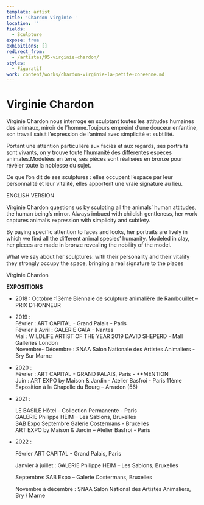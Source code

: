 ```yaml
---
template: artist
title: 'Chardon Virginie '
location: ''
fields:
  - Sculpture
expose: true
exhibitions: []
redirect_from:
  - /artistes/95-virginie-chardon/
styles:
  - Figuratif
work: content/works/chardon-virginie-la-petite-coreenne.md
---
```

# Virginie Chardon

Virginie Chardon nous interroge en sculptant toutes les attitudes humaines des animaux, miroir de l’homme.Toujours empreint d’une douceur enfantine, son travail saisit l’expression de l’animal avec simplicité et subtilité.

Portant une attention particulière aux faciès et aux regards, ses portraits sont vivants, on y trouve toute l’humanité des différentes espèces animales.Modelées en terre, ses pièces sont réalisées en bronze pour révéler toute la noblesse du sujet.

Ce que l’on dit de ses sculptures : elles occupent l’espace par leur personnalité et leur vitalité, elles apportent une vraie signature au lieu.

ENGLISH VERSION

Virginie Chardon questions us by sculpting all the animals’ human attitudes, the human being’s mirror. Always imbued with childish gentleness, her work captures animal’s expression with simplicity and subtlety.

By paying specific attention to faces and looks, her portraits are lively in which we find all the different animal species’ humanity. Modeled in clay, her pieces are made in bronze revealing the nobility of the model.

What we say about her sculptures: with their personality and their vitality they strongly occupy the space, bringing a real signature to the places

Virginie Chardon

**EXPOSITIONS**

* 2018 : Octobre :13ème Biennale de sculpture animalière de Rambouillet – PRIX D’HONNEUR
* 2019 :  
  Février : ART CAPITAL - Grand Palais - Paris  
  Février à Avril : GALERIE GAÏA - Nantes  
  Mai : WILDLIFE ARTIST OF THE YEAR 2019 DAVID SHEPERD - Mall Galleries London  
  Novembre- Décembre : SNAA Salon Nationale des Artistes Animaliers - Bry Sur Marne
* 2020 :  
  Février : ART CAPITAL - GRAND PALAIS, Paris - **MENTION  
  Juin : ART EXPO by Maison & Jardin - Atelier Basfroi - Paris 11ème  
  Exposition à la Chapelle du Bourg – Arradon (56)
* 2021 :

  LE BASILE Hôtel – Collection Permanente - Paris  
  GALERIE Philippe HEIM – Les Sablons, Bruxelles  
  SAB Expo Septembre Galerie Costermans - Bruxelles  
  ART EXPO by Maison & Jardin – Atelier Basfroi - Paris
* 2022 : 

  Février ART CAPITAL - Grand Palais, Paris

  Janvier à juillet : GALERIE Philippe HEIM – Les Sablons, Bruxelles

  Septembre: SAB Expo – Galerie Costermans, Bruxelles

  Novembre à décembre : SNAA Salon National des Artistes Animaliers, Bry / Marne
